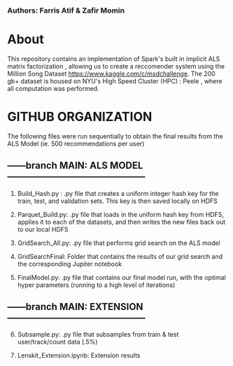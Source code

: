 ### Authors: Farris Atif & Zafir Momin
# About

This repository contains an implementation of Spark's built in implicit ALS matrix factorization , allowing us to create a reccomender system using 
the Million Song Dataset https://www.kaggle.com/c/msdchallenge. The 200 gb+ dataset is housed on NYU's High Speed Cluster (HPC) : Peele , where all computation was performed.


# GITHUB ORGANIZATION 


The following files were run sequentially to obtain the final results from the ALS Model (ie. 500 recommendations per user)

## ——branch MAIN: ALS MODEL———————————————

1) Build_Hash.py : .py file that creates a uniform integer hash key for the train, test, and validation sets. This key is then saved locally on HDFS

2) Parquet_Build.py: .py file that loads in the uniform hash key from HDFS, applies it to each of the datasets, and then writes the new files back out to our local HDFS

3) GridSearch_All.py: .py file that performs grid search on the ALS model

4) GridSearchFinal: Folder that contains the results of our grid search and the corresponding Jupiter notebook

5) FinalModel.py: .py file that contains our final model run, with the optimal hyper parameters (running to a high level of iterations)

## ——branch MAIN: EXTENSION———————————————

6) Subsample.py: .py file that subsamples from train & test user/track/count data (.5%)

7) Lenskit_Extension.ipynb: Extension results



